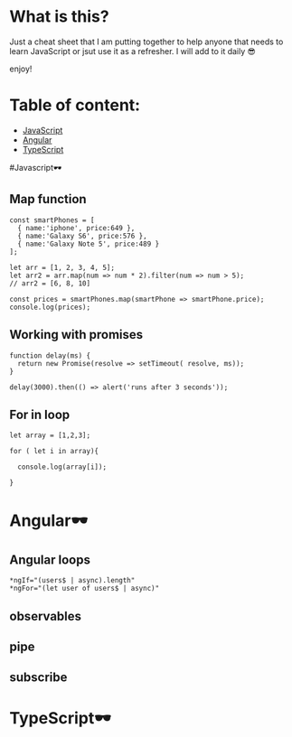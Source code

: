 # What is this?

Just a cheat sheet that I am putting together to help anyone that needs to learn JavaScript or jsut use it as a refresher. I will add to it daily 😎  

enjoy!


# Table of content:

- [JavaScript](#javascript)
- [Angular](#angular)
- [TypeScript](#typescript)

#Javascript🕶️

## Map function 

```
const smartPhones = [
  { name:'iphone', price:649 },
  { name:'Galaxy S6', price:576 },
  { name:'Galaxy Note 5', price:489 }
];

```
```
let arr = [1, 2, 3, 4, 5];
let arr2 = arr.map(num => num * 2).filter(num => num > 5);
// arr2 = [6, 8, 10]
```
```
const prices = smartPhones.map(smartPhone => smartPhone.price);
console.log(prices);
```

## Working with promises

```
function delay(ms) {
  return new Promise(resolve => setTimeout( resolve, ms));
}
```

```
delay(3000).then(() => alert('runs after 3 seconds'));
```

## For in loop

```
let array = [1,2,3];

for ( let i in array){
  
  console.log(array[i]);
  
}
```
# Angular🕶️
## Angular loops
```
*ngIf="(users$ | async).length"
*ngFor="(let user of users$ | async)"
```



## observables

## pipe

## subscribe



# TypeScript🕶️